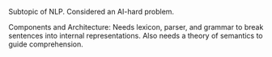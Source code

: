 Subtopic of NLP.
Considered an AI-hard problem.

Components and Architecture:
Needs lexicon, parser, and grammar to break sentences into internal representations. Also needs a theory of semantics to guide comprehension. 
